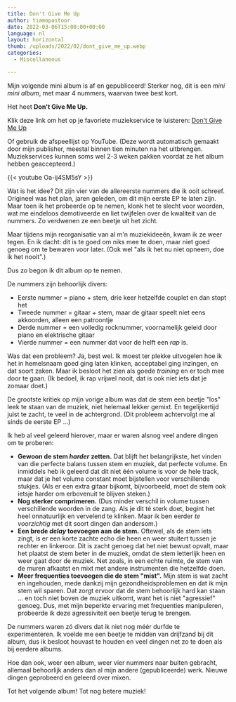 ```yaml
---
title: Don't Give Me Up
author: tiamopastoor
date: 2022-03-06T15:00:00+00:00
language: nl
layout: horizontal
thumb: /uploads/2022/02/dont_give_me_up.webp
categories:
  - Miscellaneous

---
```

Mijn volgende mini album is af en gepubliceerd! Sterker nog, dit is een _mini mini album_, met maar 4 nummers, waarvan twee best kort. 

Het heet **Don't Give Me Up.** 

Klik deze link om het op je favoriete muziekservice te luisteren: [Don't Give Me Up][1]

Of gebruik de afspeellijst op YouTube. (Deze wordt automatisch gemaakt door mijn publisher, meestal binnen tien minuten na het uitbrengen. Muziekservices kunnen soms wel 2-3 weken pakken voordat ze het album hebben geaccepteerd.)

{{< youtube Oa-ij4SM5sY >}}

Wat is het idee? Dit zijn vier van de allereerste nummers die ik ooit schreef. Origineel was het plan, jaren geleden, om dit mijn eerste EP te laten zijn. Maar toen ik het probeerde op te nemen, klonk het te slecht voor woorden, wat me eindeloos demotiveerde en liet twijfelen over de kwaliteit van de nummers. Zo verdwenen ze een beetje uit het zicht. 

Maar tijdens mijn reorganisatie van al m'n muziekideeën, kwam ik ze weer tegen. En ik dacht: dit is te goed om niks mee te doen, maar niet goed genoeg om te bewaren voor later. (Ook wel "als ik het nu niet opneem, doe ik het nooit".)

Dus zo begon ik dit album op te nemen.

De nummers zijn behoorlijk divers:

  * Eerste nummer = piano + stem, drie keer hetzelfde couplet en dan stopt het
  * Tweede nummer = gitaar + stem, maar de gitaar speelt niet eens akkoorden, alleen een patroontje
  * Derde nummer = een volledig rocknummer, voornamelijk geleid door piano en elektrische gitaar
  * Vierde nummer = een nummer dat voor de helft een _rap_ is.

Was dat een probleem? Ja, best wel. Ik moest ter plekke uitvogelen hoe ik het in hemelsnaam goed ging laten klinken, acceptabel ging inzingen, en dat soort zaken. Maar ik besloot het zien als goede _training_ en er toch mee door te gaan. (Ik bedoel, ik rap vrijwel nooit, dat is ook niet iets dat je zomaar doet.)

De grootste kritiek op mijn vorige album was dat de stem een beetje "los" leek te staan van de muziek, niet helemaal lekker gemixt. En tegelijkertijd juist te zacht, te veel in de achtergrond. (Dit probleem achtervolgt me al sinds de eerste EP ...)

Ik heb al veel geleerd hierover, maar er waren alsnog veel andere dingen om te proberen:

  * **Gewoon de stem _harder_ zetten.** Dat blijft het belangrijkste, het vinden van die perfecte balans tussen stem en muziek, dat perfecte volume. En inmiddels heb ik geleerd dat dit niet één volume is voor de hele track, maar dat je het volume constant moet bijstellen voor verschillende stukjes. (Als er een extra gitaar bijkomt, bijvoorbeeld, moet de stem ook ietsje harder om erbovenuit te blijven steken.)
  * **Nog sterker comprimeren.** (Dus minder verschil in volume tussen verschillende woorden in de zang. Als je dit té sterk doet, begint het heel onnatuurlijk en vervelend te klinken. Maar ik ben eerder _te voorzichtig_ met dit soort dingen dan andersom.)
  * **Een brede _delay_ toevoegen aan de stem.** Oftewel, als de stem iets zingt, is er een korte zachte echo die heen en weer stuitert tussen je rechter en linkeroor. Dit is zacht genoeg dat het niet bewust opvalt, maar het plaatst de stem beter in de muziek, omdat de stem letterlijk heen en weer gaat door de muziek. Net zoals, in een echte ruimte, de stem van de muren afkaatst en mixt met andere instrumenten die hetzelfde doen.
  * **Meer frequenties toevoegen die de stem "mist".** Mijn stem is wat zacht en ingehouden, mede dankzij mijn gezondheidsproblemen en dat ik mijn stem wil sparen. Dat zorgt ervoor dat de stem behoorlijk hard kan staan ... en toch niet boven de muziek uitkomt, want het is niet "agressief" genoeg. Dus, met mijn beperkte ervaring met frequenties manipuleren, probeerde ik deze agressiviteit een beetje terug te brengen.

De nummers waren zó divers dat ik niet nog méér durfde te experimenteren. Ik voelde me een beetje te midden van drijfzand bij dit album, dus ik besloot houvast te houden en veel dingen net zo te doen als bij eerdere albums.

Hoe dan ook, weer een album, weer vier nummers naar buiten gebracht, allemaal behoorlijk anders dan al mijn andere (gepubliceerde) werk. Nieuwe dingen geprobeerd en geleerd over mixen.

Tot het volgende album! Tot nog betere muziek!

 [1]: https://distrokid.com/hyperfollow/tiamoeltroubadour/dont-give-me-up